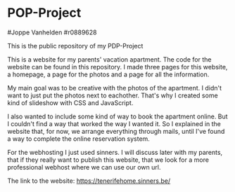 # POP-Project

#Joppe Vanhelden
#r0889628

This is the public repository of my PDP-Project

This is a website for my parents' vacation apartment.
The code for the website can be found in this repository. I made three pages for this website, a homepage, a page for the photos and a page for all the information.

My main goal was to be creative with the photos of the apartment. I didn't want to just put the photos next to eachother. That's why I created some kind of slideshow with CSS and JavaScript.

I also wanted to include some kind of way to book the apartment online. But I couldn't find a way that worked the way I wanted it. So I explained in the website that, for now, we arrange everything through mails, until I've found a way to complete the online reservation system.

For the webhosting I just used sinners. I will discuss later with my parents, that if they really want to publish this website, that we look for a more professional webhost where we can use our own url.

The link to the website: https://tenerifehome.sinners.be/
